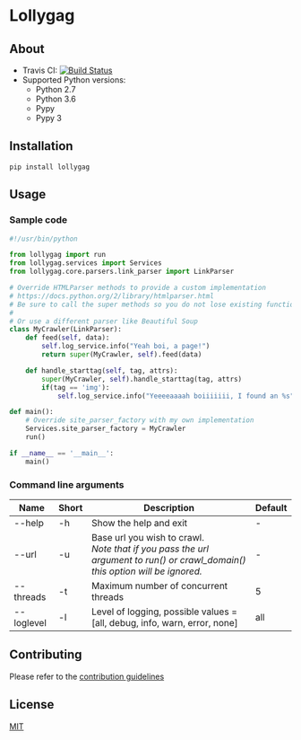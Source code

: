 # Lollygag

## About

* Travis CI: [![Build Status](https://travis-ci.org/snorrwe/lollygag.svg?branch=master)](https://travis-ci.org/snorrwe/lollygag)
* Supported Python versions: 
    * Python 2.7
    * Python 3.6
    * Pypy
    * Pypy 3

## Installation

`pip install lollygag`

## Usage

### Sample code

```python
#!/usr/bin/python

from lollygag import run
from lollygag.services import Services
from lollygag.core.parsers.link_parser import LinkParser

# Override HTMLParser methods to provide a custom implementation
# https://docs.python.org/2/library/htmlparser.html
# Be sure to call the super methods so you do not lose existing functionality!
#
# Or use a different parser like Beautiful Soup
class MyCrawler(LinkParser):
    def feed(self, data):
        self.log_service.info("Yeah boi, a page!")
        return super(MyCrawler, self).feed(data)

    def handle_starttag(self, tag, attrs):
        super(MyCrawler, self).handle_starttag(tag, attrs)
        if(tag == 'img'):
            self.log_service.info("Yeeeeaaaah boiiiiiii, I found an %s" % (tag))

def main():
    # Override site_parser_factory with my own implementation
    Services.site_parser_factory = MyCrawler
    run()

if __name__ == '__main__':
    main()

```

### Command line arguments

<table>
    <thead>
        <tr>
            <th>Name</th>
            <th>Short</th>
            <th>Description</th>
            <th>Default</th>
        </tr>
    </thead>
    <tbody>
        <div>
            <tr>
                <td>--help</td>
                <td>-h</td>
                <td rowspan="2">Show the help and exit</td>
                <td> - </td>
            </tr>
            <tr>
            </tr>
        </div>
        <div>
            <tr>
                <td>--url</td>
                <td>-u</td>
                <td rowspan="2">Base url you wish to crawl.<br>
                <i>
                    Note that if you pass the url argument to run() or crawl_domain() this option will be ignored.
                </i>
                </td>
                <td> - </td>
            </tr>
            <tr>
            </tr>
        </div>
        <div>
            <tr>
                <td>--threads</td>
                <td>-t</td>
                <td rowspan="2">Maximum number of concurrent threads</td>
                <td> 5 </td>
            </tr>
            <tr>
            </tr>
        </div>
        <div>
            <tr>
                <td>--loglevel</td>
                <td>-l</td>
                <td rowspan="2">Level of logging, possible values = [all, debug, info, warn, error, none]</td>
                <td> all </td>
            </tr>
            <tr>
            </tr>
        </div>
    </tbody>
</table>

## Contributing

Please refer to the [contribution guidelines](https://github.com/snorrwe/lollygag/blob/master/.github/CONTRIBUTING.md)

## License

[MIT](https://github.com/snorrwe/Crawler/blob/master/LICENSE)
